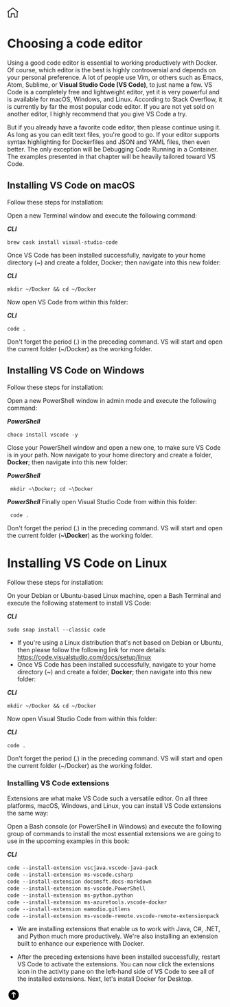[![Home](../../img/home.png)](../M-01/README.md)
# Choosing a code editor
Using a good code editor is essential to working productively with Docker. Of course, which editor is the best is highly controversial and depends on your personal preference. A lot of people use Vim, or others such as Emacs, Atom, Sublime, or **Visual Studio Code (VS Code)**, to just name a few. VS Code is a completely free and lightweight editor, yet it is very powerful and is available for macOS, Windows, and Linux. According to Stack Overflow, it is currently by far the most popular code editor. If you are not yet sold on another editor, I highly recommend that you give VS Code a try.

But if you already have a favorite code editor, then please continue using it. As long as you can edit text files, you're good to go. If your editor supports syntax highlighting for Dockerfiles and JSON and YAML files, then even better. The only exception will be  Debugging Code Running in a Container. The examples presented in that chapter will be heavily tailored toward VS Code. 

## Installing VS Code on macOS
Follow these steps for installation:

Open a new Terminal window and execute the following command:

***CLI***
```
brew cask install visual-studio-code
```
Once VS Code has been installed successfully, navigate to your home directory (~) and create a folder, Docker; then navigate into this new folder:

***CLI***
```
mkdir ~/Docker && cd ~/Docker
```
Now open VS Code from within this folder:

***CLI***
```
code .
```
Don't forget the period (.) in the preceding command. VS will start and open the current folder (~/Docker) as the working folder.

## Installing VS Code on Windows
Follow these steps for installation:

Open a new PowerShell window in admin mode and execute the following command:

***PowerShell***
```
choco install vscode -y
```
Close your PowerShell window and open a new one, to make sure VS Code is in your path.
Now navigate to your home directory and create a folder, **Docker**; then navigate into this new folder:

***PowerShell***
```
 mkdir ~\Docker; cd ~\Docker
```
***PowerShell***
Finally open Visual Studio Code from within this folder:
```
 code .
```
Don't forget the period (.) in the preceding command. VS will start and open the current folder (**~\Docker**) as the working folder.

# Installing VS Code on Linux
Follow these steps for installation:

On your Debian or Ubuntu-based Linux machine, open a Bash Terminal and execute the following statement to install VS Code:

***CLI***
``` 
sudo snap install --classic code
```
- If you're using a Linux distribution that's not based on Debian or Ubuntu, then please follow the following link for more details: https://code.visualstudio.com/docs/setup/linux
- Once VS Code has been installed successfully, navigate to your home directory (~) and create a folder, **Docker**; then navigate into this new folder:

***CLI***
```
mkdir ~/Docker && cd ~/Docker
```
Now open Visual Studio Code from within this folder:

***CLI***
```
code .
```
Don't forget the period (.) in the preceding command. VS will start and open the current folder (~/Docker) as the working folder.

### Installing VS Code extensions
Extensions are what make VS Code such a versatile editor. On all three platforms, macOS, Windows, and Linux, you can install VS Code extensions the same way:

Open a Bash console (or PowerShell in Windows) and execute the following group of commands to install the most essential extensions we are going to use in the upcoming examples in this book:

***CLI***
```
code --install-extension vscjava.vscode-java-pack
code --install-extension ms-vscode.csharp
code --install-extension docsmsft.docs-markdown
code --install-extension ms-vscode.PowerShell
code --install-extension ms-python.python
code --install-extension ms-azuretools.vscode-docker
code --install-extension eamodio.gitlens
code --install-extension ms-vscode-remote.vscode-remote-extensionpack
```

- We are installing extensions that enable us to work with Java, C#, .NET, and Python much more productively. We're also installing an extension built to enhance our experience with Docker.

- After the preceding extensions have been installed successfully, restart VS Code to activate the extensions. You can now click the extensions icon in the activity pane on the left-hand side of VS Code to see all of the installed extensions.
Next, let's install Docker for Desktop.

[![Home](../../img/up.png)](#choosing-a-code-editor)

